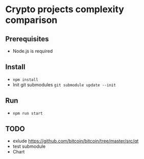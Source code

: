 # Crypto projects complexity comparison

## Prerequisites

- Node.js is required

## Install

- `npm install`
- Init git submodules `git submodule update --init`

## Run

- `npm run start`

## TODO

- exlude https://github.com/bitcoin/bitcoin/tree/master/src/qt
- test submodule
- Chart
